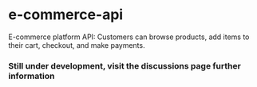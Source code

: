# e-commerce-api
E-commerce platform API: Customers can browse products, add items to their cart, checkout, and make payments.

### Still under development, visit the discussions page further information
